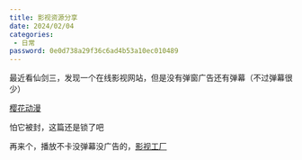 ```yaml
---
title: 影视资源分享
date: 2024/02/04
categories:
 - 日常
password: 0e0d738a29f36c6ad4b53a10ec010489
---
```

最近看仙剑三，发现一个在线影视网站，但是没有弹窗广告还有弹幕（不过弹幕很少）

[樱花动漫](https://www.yhluoxu.com/)

怕它被封，这篇还是锁了吧

再来个，播放不卡没弹幕没广告的，[影视工厂](https://ysgcfun.com/)